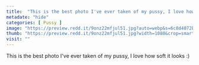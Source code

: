 ```yaml
---
title:  "This is the best photo I've ever taken of my pussy, I love how soft it looks :)"
metadate: "hide"
categories: [ Pussy ]
image: "https://preview.redd.it/9onz22mfjul51.jpg?auto=webp&s=6c8d4072bcae60f5afdf0e894f72c6c90ff0aa35"
thumb: "https://preview.redd.it/9onz22mfjul51.jpg?width=1080&crop=smart&auto=webp&s=3db9b1f3293d1aea5ec191510efef0e54196756e"
visit: ""
---
```

This is the best photo I've ever taken of my pussy, I love how soft it looks :)
